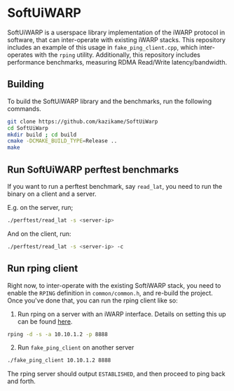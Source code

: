 # SoftUiWARP
SoftUiWARP is a userspace library implementation of the iWARP protocol in software, that can
inter-operate with existing iWARP stacks. This repository includes an example of this usage in
`fake_ping_client.cpp`, which inter-operates with the `rping` utility. Additionally, this repository
includes performance benchmarks, measuring RDMA Read/Write latency/bandwidth.

## Building
To build the SoftUiWARP library and the benchmarks, run the following commands.
```bash
git clone https://github.com/kazikame/SoftUiWarp
cd SoftUiWarp
mkdir build ; cd build
cmake -DCMAKE_BUILD_TYPE=Release ..
make
```

## Run SoftUiWARP perftest benchmarks

If you want to run a perftest benchmark, say `read_lat`, you need to run the binary on a client and
a server.

E.g. on the server, run;
```bash
./perftest/read_lat -s <server-ip>
```

And on the client, run:
```bash
./perftest/read_lat -s <server-ip> -c
```

## Run rping client

Right now, to inter-operate with the existing SoftiWARP stack, you need to enable the `RPING`
definition in `common/common.h`, and re-build the project. Once you've done that, you can run the
rping client like so:

1. Run rping on a server with an iWARP interface. Details on setting this up can be found 
[here](https://gist.github.com/ksonbol/d09727079501832b4a9608eaee42f4e9).
```bash
rping -d -s -a 10.10.1.2 -p 8888
```

2. Run `fake_ping_client` on another server
```bash
./fake_ping_client 10.10.1.2 8888
```

The rping server should output `ESTABLISHED`, and then proceed to ping back and forth.

